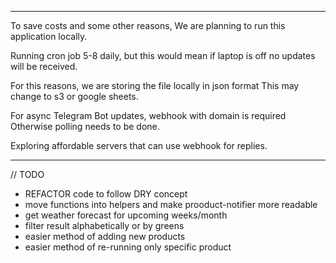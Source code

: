 ****************************************************************
To save costs and some other reasons, 
We are planning to run this application locally.

Running cron job 5-8 daily, but this would mean if laptop is off
no updates will be received.

For this reasons, we are storing the file locally in json format
This may change to s3 or google sheets.

For async Telegram Bot updates, webhook with domain is required 
Otherwise polling needs to be done.

Exploring affordable servers that can use webhook for replies.

****************************************************************

// TODO
- REFACTOR code to follow DRY concept
- move functions into helpers and make prooduct-notifier more readable
- get weather forecast for upcoming weeks/month
- filter result alphabetically or by greens 
- easier method of adding new products
- easier method of re-running only specific product
